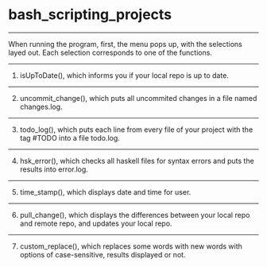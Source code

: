 # bash_scripting_projects
*************************************************************************************************

When running the program, first, the menu pops up, with the selections layed out.
Each selection corresponds to one of the functions. 

*************************************************************************************************


1. isUpToDate(), which informs you if your local repo is up to date.

*************************************************************************************************

2. uncommit_change(), which puts all uncommited changes in a file named
changes.log.

*************************************************************************************************


3. todo_log(), which puts each line from every file of your project with the tag
#TODO into a file todo.log.

*************************************************************************************************

4. hsk_error(), which checks all haskell files for syntax errors and puts the
results into error.log.

*************************************************************************************************

5. time_stamp(), which displays date and time for user.

*************************************************************************************************

6. pull_change(), which displays the differences between your local repo and remote repo, 
and updates your local repo.

**************************************************************************************************

7. custom_replace(), which replaces some words with new words with options of case-sensitive, 
results displayed or not.
